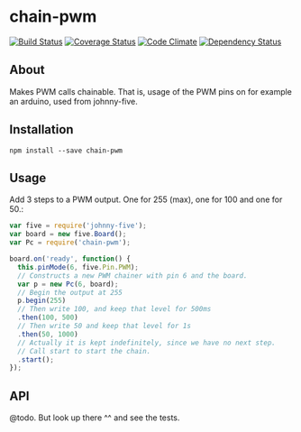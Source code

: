 chain-pwm
=========
[![Build Status](https://travis-ci.org/eiriksm/chain-pwm.svg?branch=master)](https://travis-ci.org/eiriksm/chain-pwm)
[![Coverage Status](http://img.shields.io/coveralls/eiriksm/chain-pwm.svg)](https://coveralls.io/r/eiriksm/chain-pwm?branch=master)
[![Code Climate](http://img.shields.io/codeclimate/github/eiriksm/chain-pwm.svg)](https://codeclimate.com/github/eiriksm/chain-pwm)
[![Dependency Status](https://david-dm.org/eiriksm/chain-pwm.svg?theme=shields.io)](https://david-dm.org/eiriksm/chain-pwm)

## About
Makes PWM calls chainable. That is, usage of the PWM pins on for example an arduino, used from johnny-five.

## Installation
`npm install --save chain-pwm`

## Usage
Add 3 steps to a PWM output. One for 255 (max), one for 100 and one for 50.:

```js
var five = require('johnny-five');
var board = new five.Board();
var Pc = require('chain-pwm');

board.on('ready', function() {
  this.pinMode(6, five.Pin.PWM);
  // Constructs a new PWM chainer with pin 6 and the board.
  var p = new Pc(6, board);
  // Begin the output at 255
  p.begin(255)
  // Then write 100, and keep that level for 500ms
  .then(100, 500)
  // Then write 50 and keep that level for 1s
  .then(50, 1000)
  // Actually it is kept indefinitely, since we have no next step.
  // Call start to start the chain.
  .start();
});
```

## API
@todo. But look up there ^^ and see the tests.
